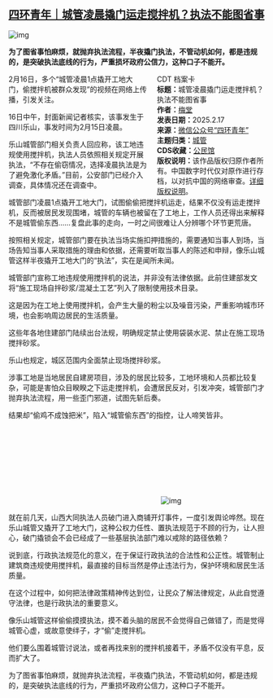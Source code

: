 <!--1739809995000-->
[四环青年｜城管凌晨撬门运走搅拌机？执法不能图省事](https://chinadigitaltimes.net/chinese/715926.html)
------

<p><img decoding="async" src="https://chinadigitaltimes.net/chinese/files/2025/02/post-715926-67b3640123b4f.png" alt="img"></p><p><strong>为了图省事怕麻烦，就抛弃执法流程，半夜撬门执法，不管动机如何，都是违规的，是突破执法底线的行为，严重损坏政府公信力，这种口子不能开。</strong></p><div style="width:42%;float:right;padding-left:20px;"><div class="su-spoiler su-spoiler-style-fancy su-spoiler-icon-chevron-circle" data-scroll-offset="0" data-anchor-in-url="no"><div class="su-spoiler-title" tabindex="0" role="button"><span class="su-spoiler-icon"></span>CDT 档案卡</div><div class="su-spoiler-content su-u-clearfix su-u-trim"><strong>标题：</strong>城管凌晨撬门运走搅拌机？执法不能图省事<br><strong>作者：</strong><a href="https://chinadigitaltimes.net/space/四环青年" target="_blank">梅堂</a><br><strong>发表日期：</strong>2025.2.17<br><strong>来源：</strong><a href="https://web.archive.org/web/https://mp.weixin.qq.com/s/q0PrYljpPM1Hgt-KL2v2gg" target="_blank">微信公众号“四环青年”</a><br><strong>主题归类：</strong><a href="https://chinadigitaltimes.net/space/城管" target="_blank">城管</a><br><strong>CDS收藏：</strong><a href="https://chinadigitaltimes.net/space/%E5%85%AC%E6%B0%91%E9%A6%86" target="_blank" rel="noopener">公民馆</a><br><strong>版权说明：</strong>该作品版权归原作者所有。中国数字时代仅对原作进行存档，以对抗中国的网络审查。<a href="https://chinadigitaltimes.net/chinese/copyright">详细版权说明</a>。</div></div></div><p>2月16日，多个“城管凌晨1点撬开工地大门，偷搅拌机被群众发现”的视频在网络上传播，引发关注。</p><p>16日中午，封面新闻记者核实，该事发生于四川乐山，事发时间为2月15日凌晨。</p><p>乐山城管部门相关负责人回应称，该工地违规使用搅拌机，执法人员依照相关规定开展执法，“不存在偷窃情况，选择凌晨执法是为了避免激化矛盾。”目前，公安部门已经介入调查，具体情况还在调查中。</p><p>城管部门凌晨1点撬开工地大门，试图偷偷把搅拌机运走，结果不仅没有运走搅拌机，反而被居民发现围堵，城管的车辆也被留在了工地上，工作人员还得出来解释不是城管偷东西……复盘此事的走向，一时之间很难让人分辨哪个环节更荒唐。</p><p>按照相关规定，城管部门要在执法当场实施扣押措施的，需要通知当事人到场，当场告知当事人采取措施的理由和依据，还需要听取当事人的陈述和申辩，像乐山城管这样半夜撬开工地大门的“执法”，实在是闻所未闻。</p><p>城管部门宣称工地违规使用搅拌机的说法，并非没有法律依据。此前住建部发文将“施工现场自拌砂浆/混凝土工艺”列入了限制使用技术目录。</p><p>这是因为在工地上使用搅拌机，会产生大量的粉尘以及噪音污染，严重影响城市环境，也会影响周边居民的生活质量。</p><p>这些年各地住建部门陆续出台法规，明确规定禁止使用袋装水泥、禁止在施工现场搅拌砂浆。</p><p>乐山也规定，城区范围内全面禁止现场搅拌砂浆。</p><p>涉事工地是当地居民自建房项目，涉及的居民比较多，工地环境和人员都比较复杂，可能是害怕众目睽睽之下运走搅拌机，会遭居民反对，引发冲突，城管部门才抛弃执法流程，用一些歪门邪道，试图先斩后奏。</p><p>结果却“偷鸡不成蚀把米”，陷入“城管偷东西”的指控，让人啼笑皆非。</p><p><img decoding="async" src="data:image/svg+xml,%3Csvg%20xmlns='http://www.w3.org/2000/svg'%20viewBox='0%200%200%200'%3E%3C/svg%3E" alt="img" data-lazy-src="https://chinadigitaltimes.net/chinese/files/2025/02/post-715926-67b364018b2ea.png"><noscript><img decoding="async" src="https://chinadigitaltimes.net/chinese/files/2025/02/post-715926-67b364018b2ea.png" alt="img"></noscript></p><p>就在前几天，山西大同执法人员破门进入商铺开灯事件，一度引发舆论哗然。现在乐山城管又撬开了工地大门，这种公权力任性、置执法规范于不顾的行为，让人担心，破门撬锁会不会已经成了一些基层执法部门难以戒除的路径依赖？</p><p>说到底，行政执法规范化的意义，在于保证行政执法的合法性和公正性。城管制止建筑商违规使用搅拌机，最直接的目标当然是停止违法行为，保护环境和居民生活质量。</p><p>在这个过程中，如何把法律政策精神传达到位，让民众了解法律规定，从此自觉遵守法律，也是行政执法的重要意义。</p><p>像乐山城管这样偷偷摸摸执法，摸不着头脑的居民不会觉得自己做错了，而是觉得城管心虚，或故意使绊子，才“偷”走搅拌机。</p><p>他们要么围着城管讨说法，或者再找来别的搅拌机接着干，矛盾不仅没有平息，反而扩大了。</p><p>为了图省事怕麻烦，就抛弃执法流程，半夜撬门执法，不管动机如何，都是违规的，是突破执法底线的行为，严重损坏政府公信力，这种口子不能开。</p><div class="addtoany_share_save_container addtoany_content addtoany_content_bottom"><div class="a2a_kit a2a_kit_size_32 addtoany_list" data-a2a-url="https://chinadigitaltimes.net/chinese/715926.html" data-a2a-title="四环青年｜城管凌晨撬门运走搅拌机？执法不能图省事"><a class="a2a_button_facebook" href="https://www.addtoany.com/add_to/facebook?linkurl=https%3A%2F%2Fchinadigitaltimes.net%2Fchinese%2F715926.html&amp;linkname=%E5%9B%9B%E7%8E%AF%E9%9D%92%E5%B9%B4%EF%BD%9C%E5%9F%8E%E7%AE%A1%E5%87%8C%E6%99%A8%E6%92%AC%E9%97%A8%E8%BF%90%E8%B5%B0%E6%90%85%E6%8B%8C%E6%9C%BA%EF%BC%9F%E6%89%A7%E6%B3%95%E4%B8%8D%E8%83%BD%E5%9B%BE%E7%9C%81%E4%BA%8B" title="Facebook" rel="nofollow noopener" target="_blank"></a><a class="a2a_button_twitter" href="https://www.addtoany.com/add_to/twitter?linkurl=https%3A%2F%2Fchinadigitaltimes.net%2Fchinese%2F715926.html&amp;linkname=%E5%9B%9B%E7%8E%AF%E9%9D%92%E5%B9%B4%EF%BD%9C%E5%9F%8E%E7%AE%A1%E5%87%8C%E6%99%A8%E6%92%AC%E9%97%A8%E8%BF%90%E8%B5%B0%E6%90%85%E6%8B%8C%E6%9C%BA%EF%BC%9F%E6%89%A7%E6%B3%95%E4%B8%8D%E8%83%BD%E5%9B%BE%E7%9C%81%E4%BA%8B" title="Twitter" rel="nofollow noopener" target="_blank"></a><a class="a2a_button_telegram" href="https://www.addtoany.com/add_to/telegram?linkurl=https%3A%2F%2Fchinadigitaltimes.net%2Fchinese%2F715926.html&amp;linkname=%E5%9B%9B%E7%8E%AF%E9%9D%92%E5%B9%B4%EF%BD%9C%E5%9F%8E%E7%AE%A1%E5%87%8C%E6%99%A8%E6%92%AC%E9%97%A8%E8%BF%90%E8%B5%B0%E6%90%85%E6%8B%8C%E6%9C%BA%EF%BC%9F%E6%89%A7%E6%B3%95%E4%B8%8D%E8%83%BD%E5%9B%BE%E7%9C%81%E4%BA%8B" title="Telegram" rel="nofollow noopener" target="_blank"></a><a class="a2a_button_reddit" href="https://www.addtoany.com/add_to/reddit?linkurl=https%3A%2F%2Fchinadigitaltimes.net%2Fchinese%2F715926.html&amp;linkname=%E5%9B%9B%E7%8E%AF%E9%9D%92%E5%B9%B4%EF%BD%9C%E5%9F%8E%E7%AE%A1%E5%87%8C%E6%99%A8%E6%92%AC%E9%97%A8%E8%BF%90%E8%B5%B0%E6%90%85%E6%8B%8C%E6%9C%BA%EF%BC%9F%E6%89%A7%E6%B3%95%E4%B8%8D%E8%83%BD%E5%9B%BE%E7%9C%81%E4%BA%8B" title="Reddit" rel="nofollow noopener" target="_blank"></a><a class="a2a_button_whatsapp" href="https://www.addtoany.com/add_to/whatsapp?linkurl=https%3A%2F%2Fchinadigitaltimes.net%2Fchinese%2F715926.html&amp;linkname=%E5%9B%9B%E7%8E%AF%E9%9D%92%E5%B9%B4%EF%BD%9C%E5%9F%8E%E7%AE%A1%E5%87%8C%E6%99%A8%E6%92%AC%E9%97%A8%E8%BF%90%E8%B5%B0%E6%90%85%E6%8B%8C%E6%9C%BA%EF%BC%9F%E6%89%A7%E6%B3%95%E4%B8%8D%E8%83%BD%E5%9B%BE%E7%9C%81%E4%BA%8B" title="WhatsApp" rel="nofollow noopener" target="_blank"></a><a class="a2a_button_email" href="https://www.addtoany.com/add_to/email?linkurl=https%3A%2F%2Fchinadigitaltimes.net%2Fchinese%2F715926.html&amp;linkname=%E5%9B%9B%E7%8E%AF%E9%9D%92%E5%B9%B4%EF%BD%9C%E5%9F%8E%E7%AE%A1%E5%87%8C%E6%99%A8%E6%92%AC%E9%97%A8%E8%BF%90%E8%B5%B0%E6%90%85%E6%8B%8C%E6%9C%BA%EF%BC%9F%E6%89%A7%E6%B3%95%E4%B8%8D%E8%83%BD%E5%9B%BE%E7%9C%81%E4%BA%8B" title="Email" rel="nofollow noopener" target="_blank"></a><a class="a2a_button_copy_link" href="https://www.addtoany.com/add_to/copy_link?linkurl=https%3A%2F%2Fchinadigitaltimes.net%2Fchinese%2F715926.html&amp;linkname=%E5%9B%9B%E7%8E%AF%E9%9D%92%E5%B9%B4%EF%BD%9C%E5%9F%8E%E7%AE%A1%E5%87%8C%E6%99%A8%E6%92%AC%E9%97%A8%E8%BF%90%E8%B5%B0%E6%90%85%E6%8B%8C%E6%9C%BA%EF%BC%9F%E6%89%A7%E6%B3%95%E4%B8%8D%E8%83%BD%E5%9B%BE%E7%9C%81%E4%BA%8B" title="Copy Link" rel="nofollow noopener" target="_blank"></a><a class="a2a_dd addtoany_share_save addtoany_share" href="https://www.addtoany.com/share"></a></div></div>
